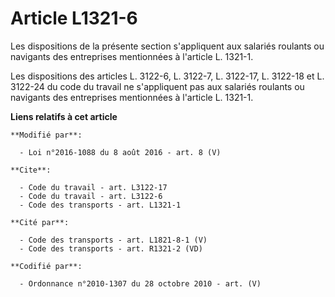 # Article L1321-6

Les dispositions de la présente section s'appliquent aux salariés roulants ou navigants des entreprises mentionnées à
l'article L. 1321-1. 

Les dispositions des articles L. 3122-6, L. 3122-7, L. 3122-17, L. 3122-18 et L. 3122-24 du code du travail ne s'appliquent
pas aux salariés roulants ou navigants des entreprises mentionnées à l'article L. 1321-1.

**Liens relatifs à cet article**

	**Modifié par**:

	  - Loi n°2016-1088 du 8 août 2016 - art. 8 (V)

	**Cite**:

	  - Code du travail - art. L3122-17
	  - Code du travail - art. L3122-6
	  - Code des transports - art. L1321-1

	**Cité par**:

	  - Code des transports - art. L1821-8-1 (V)
	  - Code des transports - art. R1321-2 (VD)

	**Codifié par**:

	  - Ordonnance n°2010-1307 du 28 octobre 2010 - art. (V)
